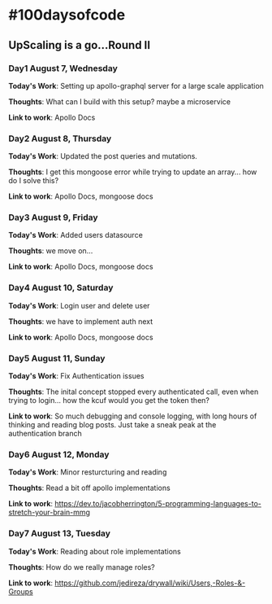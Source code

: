 # #100daysofcode

## UpScaling is a go...Round II

### Day1 August 7, Wednesday

**Today's Work**: Setting up apollo-graphql server for a large scale application

**Thoughts**: What can I build with this setup? maybe a microservice

**Link to work**: Apollo Docs

### Day2 August 8, Thursday

**Today's Work**: Updated the post queries and mutations.

**Thoughts**: I get this mongoose error while trying to update an array... how do I solve this?

**Link to work**: Apollo Docs, mongoose docs

### Day3 August 9, Friday

**Today's Work**: Added users datasource

**Thoughts**: we move on...

**Link to work**: Apollo Docs, mongoose docs

### Day4 August 10, Saturday

**Today's Work**: Login user and delete user

**Thoughts**: we have to implement auth next

**Link to work**: Apollo Docs, mongoose docs

### Day5 August 11, Sunday

**Today's Work**: Fix Authentication issues

**Thoughts**: The inital concept stopped every authenticated call, even when trying to login... how the kcuf would you get the token then?

**Link to work**: So much debugging and console logging, with long hours of thinking and reading blog posts. Just take a sneak peak at the authentication branch

### Day6 August 12, Monday

**Today's Work**: Minor resturcturing and reading

**Thoughts**: Read a bit off apollo implementations

**Link to work**: https://dev.to/jacobherrington/5-programming-languages-to-stretch-your-brain-mmg

### Day7 August 13, Tuesday

**Today's Work**: Reading about role implementations

**Thoughts**: How do we really manage roles?

**Link to work**: https://github.com/jedireza/drywall/wiki/Users,-Roles-&-Groups
